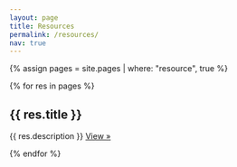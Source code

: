 ```yaml
---
layout: page
title: Resources
permalink: /resources/
nav: true
---
```


{% assign pages = site.pages | where: "resource", true %}

<div class="row resources">
  {% for res in pages %}
  <div class="col-md-6 text-center resource">
    <a class="btn btn-info btn-fat" href="{{ res.url }}" role="button">
      <span class="fa fa-{{ res.icon }}"></span>
    </a>
    <h2>{{ res.title }}</h2>
    <p>{{ res.description }}
    <a class="btn btn-info btn-xs" href="{{ res.url }}" role="button">View »</a></p>
  </div>
  {% endfor %}
</div>
